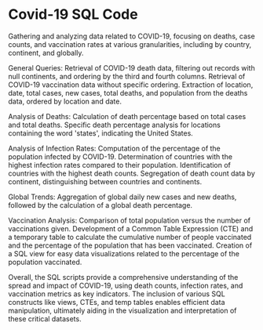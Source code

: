 # Covid-19 SQL Code

Gathering and analyzing data related to COVID-19, focusing on deaths, case counts, and vaccination rates at various granularities, including by country, continent, and globally.

General Queries:
Retrieval of COVID-19 death data, filtering out records with null continents, and ordering by the third and fourth columns.
Retrieval of COVID-19 vaccination data without specific ordering.
Extraction of location, date, total cases, new cases, total deaths, and population from the deaths data, ordered by location and date.

Analysis of Deaths:
Calculation of death percentage based on total cases and total deaths.
Specific death percentage analysis for locations containing the word 'states', indicating the United States.

Analysis of Infection Rates:
Computation of the percentage of the population infected by COVID-19.
Determination of countries with the highest infection rates compared to their population.
Identification of countries with the highest death counts.
Segregation of death count data by continent, distinguishing between countries and continents.

Global Trends:
Aggregation of global daily new cases and new deaths, followed by the calculation of a global death percentage.

Vaccination Analysis:
Comparison of total population versus the number of vaccinations given.
Development of a Common Table Expression (CTE) and a temporary table to calculate the cumulative number of people vaccinated and the percentage of the population that has been vaccinated.
Creation of a SQL view for easy data visualizations related to the percentage of the population vaccinated.

Overall, the SQL scripts provide a comprehensive understanding of the spread and impact of COVID-19, using death counts, infection rates, and vaccination metrics as key indicators. The inclusion of various SQL constructs like views, CTEs, and temp tables enables efficient data manipulation, ultimately aiding in the visualization and interpretation of these critical datasets.
